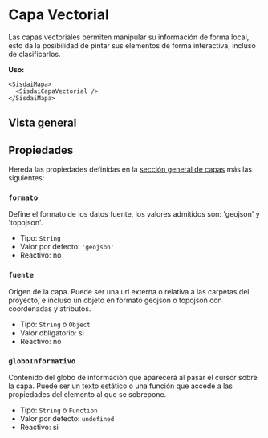 # Capa Vectorial

Las capas vectoriales permiten manipular su información de forma local, esto da
la posibilidad de pintar sus elementos de forma interactiva, incluso de
clasificarlos.

**Uso:**

```html{2}
<SisdaiMapa>
  <SisdaiCapaVectorial />
</SisdaiMapa>
```

## Vista general

<VisorCodigo archivo="CapaVectorial.vue" />

## Propiedades

Hereda las propiedades definidas en la
[sección general de capas](/mapas/capa.html) más las siguientes:

### `formato`

Define el formato de los datos fuente, los valores admitidos son: 'geojson' y
'topojson'.

- Tipo: `String`
- Valor por defecto: `'geojson'`
- Reactivo: no

### `fuente`

Origen de la capa. Puede ser una url externa o relativa a las carpetas del
proyecto, e incluso un objeto en formato geojson o topojson con coordenadas y
atributos.

- Tipo: `String` o `Object`
- Valor obligatorio: si
- Reactivo: no

### `globoInformativo`

Contenido del globo de información que aparecerá al pasar el cursor sobre la
capa. Puede ser un texto estático o una función que accede a las propiedades del
elemento al que se sobrepone.

- Tipo: `String` o `Function`
- Valor por defecto: `undefined`
- Reactivo: si

<!-- ### `cuadroInformativo`

Contenido del cuadro de información que aparecerá al pasar el cursor sobre la capa. Puede ser un texto estático o una función que accede a las propiedades del elemento al que se sobrepone.

- Tipo: `String` o `Function`
- Valor por defecto: `undefined`
- Reactivo: si -->
